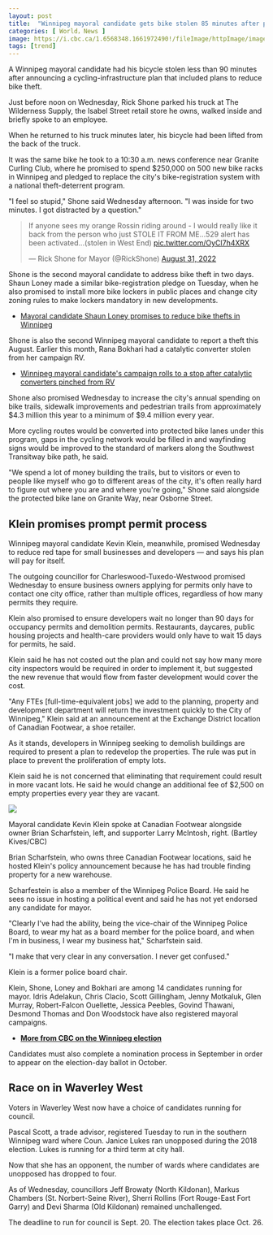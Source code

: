 ```yaml
---
layout: post
title:  "Winnipeg mayoral candidate gets bike stolen 85 minutes after promising to reduce bike theft"
categories: [ World，News ]
image: https://i.cbc.ca/1.6568348.1661972490!/fileImage/httpImage/image.jpg_gen/derivatives/original_1180/rick-shone.jpg
tags: [trend]
---
```

A Winnipeg mayoral candidate had his bicycle stolen less than 90 minutes after announcing a cycling-infrastructure plan that included plans to reduce bike theft.

Just before noon on Wednesday, Rick Shone parked his truck at The Wilderness Supply, the Isabel Street retail store he owns, walked inside and briefly spoke to an employee.

When he returned to his truck minutes later, his bicycle had been lifted from the back of the truck.

It was the same bike he took to a 10:30 a.m. news conference near Granite Curling Club, where he promised to spend $250,000 on 500 new bike racks in Winnipeg and pledged to replace the city's bike-registration system with a national theft-deterrent program.

"I feel so stupid," Shone said Wednesday afternoon. "I was inside for two minutes. I got distracted by a question."

<blockquote class="twitter-tweet"><p lang="en" dir="ltr">If anyone sees my orange Rossin riding around - I would really like it back from the person who just STOLE IT FROM ME...529 alert has been activated...(stolen in West End) <a href="https://t.co/OyCl7h4XRX">pic.twitter.com/OyCl7h4XRX</a></p>&mdash; Rick Shone for Mayor (@RickShone) <a href="https://twitter.com/RickShone/status/1565035796583030787?ref_src=twsrc%5Etfw">August 31, 2022</a></blockquote> <script async src="https://platform.twitter.com/widgets.js" charset="utf-8"></script>

Shone is the second mayoral candidate to address bike theft in two days. Shaun Loney made a similar bike-registration pledge on Tuesday, when he also promised to install more bike lockers in public places and change city zoning rules to make lockers mandatory in new developments.

-   [Mayoral candidate Shaun Loney promises to reduce bike thefts in Winnipeg](https://www.cbc.ca/news/canada/manitoba/loney-mayor-bicycle-theft-1.6566955)

Shone is also the second Winnipeg mayoral candidate to report a theft this August. Earlier this month, Rana Bokhari had a catalytic converter stolen from her campaign RV.

-   [Winnipeg mayoral candidate's campaign rolls to a stop after catalytic converters pinched from RV](https://www.cbc.ca/news/canada/manitoba/bokhari-rv-mayor-cat-converter-theft-1.6546130)

Shone also promised Wednesday to increase the city's annual spending on bike trails, sidewalk improvements and pedestrian trails from approximately $4.3 million this year to a minimum of $9.4 million every year.

More cycling routes would be converted into protected bike lanes under this program, gaps in the cycling network would be filled in and wayfinding signs would be improved to the standard of markers along the Southwest Transitway bike path, he said.

"We spend a lot of money building the trails, but to visitors or even to people like myself who go to different areas of the city, it's often really hard to figure out where you are and where you're going," Shone said alongside the protected bike lane on Granite Way, near Osborne Street.

## Klein promises prompt permit process

Winnipeg mayoral candidate Kevin Klein, meanwhile, promised Wednesday to reduce red tape for small businesses and developers — and says his plan will pay for itself.

The outgoing councillor for Charleswood-Tuxedo-Westwood promised Wednesday to ensure business owners applying for permits only have to contact one city office, rather than multiple offices, regardless of how many permits they require.

Klein also promised to ensure developers wait no longer than 90 days for occupancy permits and demolition permits. Restaurants, daycares, public housing projects and health-care providers would only have to wait 15 days for permits, he said.

Klein said he has not costed out the plan and could not say how many more city inspectors would be required in order to implement it, but suggested the new revenue that would flow from faster development would cover the cost.

"Any FTEs [full-time-equivalent jobs] we add to the planning, property and development department will return the investment quickly to the City of Winnipeg," Klein said at an announcement at the Exchange District location of Canadian Footwear, a shoe retailer.

As it stands, developers in Winnipeg seeking to demolish buildings are required to present a plan to redevelop the properties. The rule was put in place to prevent the proliferation of empty lots.

Klein said he is not concerned that eliminating that requirement could result in more vacant lots. He said he would change an additional fee of $2,500 on empty properties every year they are vacant.

![](https://i.cbc.ca/1.6568427.1661972454!/fileImage/httpImage/image.jpg_gen/derivatives/original_780/kevin-klein.jpg)

Mayoral candidate Kevin Klein spoke at Canadian Footwear alongside owner Brian Scharfstein, left, and supporter Larry McIntosh, right.  (Bartley Kives/CBC)

Brian Scharfstein, who owns three Canadian Footwear locations, said he hosted Klein's policy announcement because he has had trouble finding property for a new warehouse.

Scharfestein is also a member of the Winnipeg Police Board. He said he sees no issue in hosting a political event and said he has not yet endorsed any candidate for mayor.

"Clearly I've had the ability, being the vice-chair of the Winnipeg Police Board, to wear my hat as a board member for the police board, and when I'm in business, I wear my business hat," Scharfstein said.

"I make that very clear in any conversation. I never get confused."

Klein is a former police board chair.

Klein, Shone, Loney and Bokhari are among 14 candidates running for mayor. Idris Adelakun, Chris Clacio, Scott Gillingham, Jenny Motkaluk, Glen Murray, Robert-Falcon Ouellette, Jessica Peebles, Govind Thawani, Desmond Thomas and Don Woodstock have also registered mayoral campaigns.

-   **[More from CBC on the Winnipeg election](http://www.cbc.ca/news/canada/manitoba/topic/Tag/2022%20Winnipeg%20election)**

Candidates must also complete a nomination process in September in order to appear on the election-day ballot in October.

## Race on in Waverley West

Voters in Waverley West now have a choice of candidates running for council.

Pascal Scott, a trade advisor, registered Tuesday to run in the southern Winnipeg ward where Coun. Janice Lukes ran unopposed during the 2018 election. Lukes is running for a third term at city hall.

Now that she has an opponent, the number of wards where candidates are unopposed has dropped to four.

As of Wednesday, councillors Jeff Browaty (North Kildonan), Markus Chambers (St. Norbert-Seine River), Sherri Rollins (Fort Rouge-East Fort Garry) and Devi Sharma (Old Kildonan) remained unchallenged.

The deadline to run for council is Sept. 20. The election takes place Oct. 26.
<!--stackedit_data:
eyJoaXN0b3J5IjpbNDA3OTE1MzQ3XX0=
-->